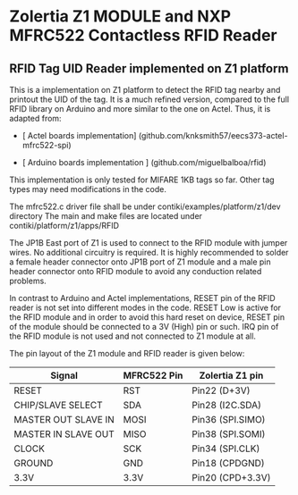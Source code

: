 
# Zolertia Z1 MODULE and NXP MFRC522 Contactless RFID Reader

## RFID Tag UID Reader implemented on Z1 platform

This is a implementation on Z1 platform to detect the RFID tag nearby and printout the UID of the tag. It is a much refined version, compared to the full RFID library on Arduino and more similar to the one on Actel. Thus, it is adapted from:


- [ Actel boards implementation] (github.com/knksmith57/eecs373-actel-mfrc522-spi)  


- [ Arduino boards implementation ] (github.com/miguelbalboa/rfid)  


This implementation is only tested for MIFARE 1KB tags so far. Other tag types may need modifications in the code.


The mfrc522.c driver file shall be under contiki/examples/platform/z1/dev directory
The main and make files are located under contiki/platform/z1/apps/RFID 


The JP1B East port of Z1 is used to connect to the RFID module with jumper wires. No additional circuitry is required. It is highly recommended to solder a female header connector onto JP1B port of Z1 module and a male pin header connector onto RFID module to avoid any conduction related problems.


In contrast to Arduino and Actel implementations, RESET pin of the RFID reader is not set into different modes in the code. RESET Low is active for the RFID module and in order to avoid this hard reset on device, RESET pin of the module should be connected to a 3V (High) pin or such. IRQ pin of the RFID module is not used and not connected to Z1 module at all.


The pin layout of the Z1 module and RFID reader is given below:

| Signal              	| MFRC522 Pin 	| Zolertia Z1 pin  	|
|---------------------	|-------------	|------------------	|
| RESET               	| RST         	| Pin22 (D+3V)     	|
| CHIP/SLAVE SELECT   	| SDA         	| Pin28 (I2C.SDA)  	|
| MASTER OUT SLAVE IN 	| MOSI        	| Pin36 (SPI.SIMO) 	|
| MASTER IN SLAVE OUT 	| MISO        	| Pin38 (SPI.SOMI) 	|
| CLOCK               	| SCK         	| Pin34 (SPI.CLK)  	|
| GROUND              	| GND         	| Pin18 (CPDGND)   	|
| 3.3V                	| 3.3V        	| Pin20 (CPD+3.3V) 	|
